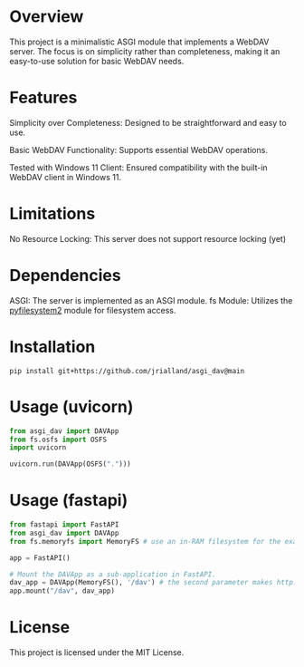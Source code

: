 # Overview

This project is a minimalistic ASGI module that implements a WebDAV server. The focus is on simplicity rather than completeness, making it an easy-to-use solution for basic WebDAV needs.

# Features

Simplicity over Completeness: Designed to be straightforward and easy to use.

Basic WebDAV Functionality: Supports essential WebDAV operations.

Tested with Windows 11 Client: Ensured compatibility with the built-in WebDAV client in Windows 11.

# Limitations

No Resource Locking: This server does not support resource locking (yet)

# Dependencies
ASGI: The server is implemented as an ASGI module.
fs Module: Utilizes the [pyfilesystem2](https://github.com/PyFilesystem/pyfilesystem2) module for filesystem access.

# Installation
```shell
pip install git+https://github.com/jrialland/asgi_dav@main
```

# Usage (uvicorn)
```python
from asgi_dav import DAVApp
from fs.osfs import OSFS
import uvicorn

uvicorn.run(DAVApp(OSFS(".")))
```

# Usage (fastapi)


```python
from fastapi import FastAPI
from asgi_dav import DAVApp
from fs.memoryfs import MemoryFS # use an in-RAM filesystem for the example

app = FastAPI()

# Mount the DAVApp as a sub-application in FastAPI.
dav_app = DAVApp(MemoryFS(), '/dav') # the second parameter makes http://localhost:8080/dav map to / in the filesystem
app.mount("/dav", dav_app)

```

# License

This project is licensed under the MIT License.
